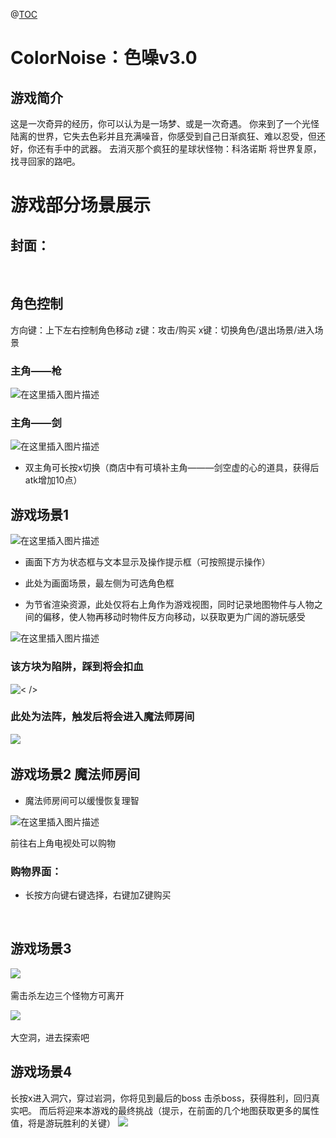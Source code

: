 ﻿@[TOC](ColorNoise：色噪v3.0)
# ColorNoise：色噪v3.0
## 游戏简介
这是一次奇异的经历，你可以认为是一场梦、或是一次奇遇。
你来到了一个光怪陆离的世界，它失去色彩并且充满噪音，你感受到自己日渐疯狂、难以忍受，但还好，你还有手中的武器。
去消灭那个疯狂的星球状怪物：科洛诺斯
将世界复原，找寻回家的路吧。




# 游戏部分场景展示
## 封面：


![<center><img src="./cover.png" alt="cover" style="zoom:25%;" /></center>](https://i-blog.csdnimg.cn/direct/b4160cc466e94f5eb411a1ff3b7e1108.png)




  



## 角色控制

方向键：上下左右控制角色移动
z键：攻击/购买
x键：切换角色/退出场景/进入场景

### 主角——枪

![在这里插入图片描述](https://i-blog.csdnimg.cn/direct/9909d6e81332425b87a4f70ccd60939c.png)




### 主角——剑
![在这里插入图片描述](https://i-blog.csdnimg.cn/direct/df73e35188d0436c8d12cc7367a598c4.png)



* 双主角可长按x切换（商店中有可填补主角———剑空虚的心的道具，获得后atk增加10点） 

## 游戏场景1

![在这里插入图片描述](https://i-blog.csdnimg.cn/direct/f6b7b780309c4cff9e44c83a6711c1e3.png)



* 画面下方为状态框与文本显示及操作提示框（可按照提示操作）


* 此处为画面场景，最左侧为可选角色框

* 为节省渲染资源，此处仅将右上角作为游戏视图，同时记录地图物件与人物之间的偏移，使人物再移动时物件反方向移动，以获取更为广阔的游玩感受

![在这里插入图片描述](https://i-blog.csdnimg.cn/direct/1b26f2e33e4d4d4da48b8098dc28db03.png)


### 该方块为陷阱，踩到将会扣血
![< /></center>](https://i-blog.csdnimg.cn/direct/292d6418bf2c4091b0530f4788297113.png)


### 此处为法阵，触发后将会进入魔法师房间

![](https://i-blog.csdnimg.cn/direct/33e4b9394ce245808b9bc274b67b3cc3.png)



## 游戏场景2 魔法师房间
* 魔法师房间可以缓慢恢复理智

![在这里插入图片描述](https://i-blog.csdnimg.cn/direct/6583a920361e4aa2838bf83a7755af51.png)


前往右上角电视处可以购物

### 购物界面：
* 长按方向键右键选择，右键加Z键购买

![<center><img src="./image-8.png" alt="cover" style="zoom:25%;" /></center>](https://i-blog.csdnimg.cn/direct/820db7237f4a4249a46493f2221e2b2b.png)


## 游戏场景3 

![](https://i-blog.csdnimg.cn/direct/1c91544d44d24e02a917b7bf048f7fad.png)


需击杀左边三个怪物方可离开

![](https://i-blog.csdnimg.cn/direct/0984741e7ac84837a2b5200d1fc989fd.png)

大空洞，进去探索吧

## 游戏场景4

长按x进入洞穴，穿过岩洞，你将见到最后的boss
击杀boss，获得胜利，回归真实吧。
而后将迎来本游戏的最终挑战（提示，在前面的几个地图获取更多的属性值，将是游玩胜利的关键）
![](https://i-blog.csdnimg.cn/direct/d46b72869b2b4244b4c79a7cd0e06b58.png)




